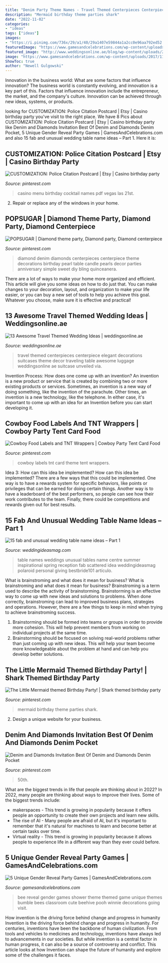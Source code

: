 ```yaml
---
title: "Denim Party Theme Names - Travel Themed Centerpieces Centerpiece Elegant Decorations Suitcases Theme Decor Traveling Table Awesome Luggage Weddingsonline Ae Suitcase Unveiled Via"
description: "Mermaid birthday theme parties shark"
date: "2022-11-02"
categories:
- "ideas"
tags: ["ideas"]
images:
- "https://i.pinimg.com/736x/29/a1/40/29a1407e59844a1a2cc0e96aa792ed52.jpg"
featuredImage: "https://www.gamesandcelebrations.com/wp-content/uploads/2017/11/Gender-Reveal-Party-Games-Ideas.jpg"
featured_image: "http://www.weddingsonline.ae/blog/wp-content/uploads/2015/11/travel-themed-wedding-vintage-suitcases.jpg"
image: "https://www.gamesandcelebrations.com/wp-content/uploads/2017/11/Gender-Reveal-Party-Games-Ideas.jpg"
ShowToc: true
author: "Newell Gulgowski"
---
```



Innovation in the business world: What are some factors that influence innovation?
The business world is constantly evolving, and innovation is a key part of this. Factors that influence innovation include the entrepreneur, the market, and the company's culture. Innovation can be achieved through new ideas, systems, or products.

	

		
looking for CUSTOMIZATION: Police Citation Postcard | Etsy | Casino birthday party you've visit to the right place. We have 8 Pics about CUSTOMIZATION: Police Citation Postcard | Etsy | Casino birthday party like Denim and Diamonds Invitation Best Of Denim and Diamonds Denim Pocket, 5 Unique Gender Reveal Party Games | GamesAndCelebrations.com and also 15 fab and unusual wedding table name ideas – Part 1. Here it is:
		
    
## CUSTOMIZATION: Police Citation Postcard | Etsy | Casino Birthday Party

<img loading=lazy src="https://i.pinimg.com/736x/19/3a/38/193a386e00549f1adbbfb47eef87fc9e.jpg" onerror="this.onerror=null;this.src='https://tse2.mm.bing.net/th?id=OIP.a6ru1hzA2YvVKXO98IWbCAHaHa&amp;pid=15.1';" alt="CUSTOMIZATION: Police Citation Postcard | Etsy | Casino birthday party">

_Source: pinterest.com_

>casino menu birthday cocktail names pdf vegas las 21st. 

	

2. Repair or replace any of the windows in your home.

    
## POPSUGAR | Diamond Theme Party, Diamond Party, Diamond Centerpiece

<img loading=lazy src="https://i.pinimg.com/736x/06/b8/ca/06b8ca665b262b4dc4e21760cc3ddb9d--diamond-decorations-diamond-centerpieces.jpg" onerror="this.onerror=null;this.src='https://tse3.mm.bing.net/th?id=OIP.XU4jlDZUblfMfE6aCRFmOAHaK8&amp;pid=15.1';" alt="POPSUGAR | Diamond theme party, Diamond party, Diamond centerpiece">

_Source: pinterest.com_

>diamond denim diamonds centerpieces centerpiece theme decorations birthday pearl table candle pearls decor parties anniversary simple sweet diy bling quinceanera. 

	

There are a lot of ways to make your home more organized and efficient. This article will give you some ideas on how to do just that. You can make changes to your decoration, layout, and organization to make your life easier, or you can buy a new set of tools to help you achieve this goal. Whatever you choose, make sure it is effective and practical!

    
## 13 Awesome Travel Themed Wedding Ideas | Weddingsonline.ae

<img loading=lazy src="http://www.weddingsonline.ae/blog/wp-content/uploads/2015/11/travel-themed-wedding-vintage-suitcases.jpg" onerror="this.onerror=null;this.src='https://tse3.mm.bing.net/th?id=OIP.-OyjhouVxx_ZJV9ipgNjTAHaK0&amp;pid=15.1';" alt="13 Awesome Travel Themed Wedding Ideas | weddingsonline.ae">

_Source: weddingsonline.ae_

>travel themed centerpieces centerpiece elegant decorations suitcases theme decor traveling table awesome luggage weddingsonline ae suitcase unveiled via. 

	

Invention Process: How does one come up with an invention?
An invention is a new product or service that is created by combining two or more existing products or services. Sometimes, an invention is a new way of doing something, like the invention of the parachute. Other times, an invention is a new technology, like the telephone. In either case, it's important to come up with an idea for an Invention before you can start developing it.

    
## Cowboy Food Labels And TNT Wrappers | Cowboy Party Tent Card Food

<img loading=lazy src="https://i.pinimg.com/736x/29/a1/40/29a1407e59844a1a2cc0e96aa792ed52.jpg" onerror="this.onerror=null;this.src='https://tse2.mm.bing.net/th?id=OIP.R4mrj6aYpFr5jHJA9PXFMgHaHa&amp;pid=15.1';" alt="Cowboy Food Labels and TNT Wrappers | Cowboy Party Tent Card Food">

_Source: pinterest.com_

>cowboy labels tnt card theme tent wrappers. 

	

Idea 3: How can this idea be implemented?
How can this idea be implemented? 
There are a few ways that this could be implemented. One way is to have a rewards system for specific behaviors, like points or privileges that can be earned for doing certain things. Another way is to have a leaderboard of the best performers, so people can see how their work contributes to the team. Finally, there could be competitions and rewards given out for best results.

    
## 15 Fab And Unusual Wedding Table Name Ideas – Part 1

<img loading=lazy src="http://www.weddingideasmag.com/wp-content/blogs.dir/1/files/wedding-table-ideas/wedding-table-ideas-12.jpg" onerror="this.onerror=null;this.src='https://tse3.mm.bing.net/th?id=OIP.uQfQkwL3rBm6D8fFEumWeAHaLI&amp;pid=15.1';" alt="15 fab and unusual wedding table name ideas – Part 1">

_Source: weddingideasmag.com_

>table names weddings unusual tables name centre summer inspirational spring reception fab scattered idea weddingideasmag polaroid personal giving bestbride101 artículo. 

	

What is brainstroming and what does it mean for business?
What is brainstroming and what does it mean for business?
Brainstroming is a term used to describe the activity of brainstorming. Brainstorming is an effective way to come up with new ideas and solutions to problems. When done correctly, brainstroming can lead to improved business plans, strategies and operations. However, there are a few things to keep in mind when trying to achieve brainstroming success.

1) Brainstorming should be formed into teams or groups in order to provide more cohesion. This will help prevent members from working on individual projects at the same time.
2) Brainstorming should be focused on solving real-world problems rather than just coming up with new ideas. This will help your team become more knowledgeable about the problem at hand and can help you develop better solutions.

    
## The Little Mermaid Themed Birthday Party! | Shark Themed Birthday Party

<img loading=lazy src="https://i.pinimg.com/736x/9c/ea/11/9cea119533083522792dea881fda5c0c--mermaid-party-food-mermaid-parties.jpg" onerror="this.onerror=null;this.src='https://tse1.mm.bing.net/th?id=OIP.8FnS9EeB05Ashu82LYjJugHaJ3&amp;pid=15.1';" alt="The Little Mermaid themed Birthday Party! | Shark themed birthday party">

_Source: pinterest.com_

>mermaid birthday theme parties shark. 

	

2. Design a unique website for your business.

    
## Denim And Diamonds Invitation Best Of Denim And Diamonds Denim Pocket

<img loading=lazy src="https://i.pinimg.com/736x/1f/de/fa/1fdefa30227ac3fccf30593b42b77ae2.jpg" onerror="this.onerror=null;this.src='https://tse1.mm.bing.net/th?id=OIP.XJXgA9PjkNgYIH-PMuKEzAHaEj&amp;pid=15.1';" alt="Denim and Diamonds Invitation Best Of Denim and Diamonds Denim Pocket">

_Source: pinterest.com_

>50th. 

	

What are the biggest trends in life that people are thinking about in 2022?
In 2022, many people are thinking about ways to improve their lives. Some of the biggest trends include: 
- makerspaces - This trend is growing in popularity because it offers people an opportunity to create their own projects and learn new skills. 
- The rise of AI - Many people are afraid of AI, but it's important to remember that it's natural for machines to learn and become better at certain tasks over time. 
- Virtual reality - This trend is growing in popularity because it allows people to experience life in a different way than they ever could before.

    
## 5 Unique Gender Reveal Party Games | GamesAndCelebrations.com

<img loading=lazy src="https://www.gamesandcelebrations.com/wp-content/uploads/2017/11/Gender-Reveal-Party-Games-Ideas.jpg" onerror="this.onerror=null;this.src='https://tse3.mm.bing.net/th?id=OIP.LeNYfrUjSlZmwjeVokEshQAAAA&amp;pid=15.1';" alt="5 Unique Gender Reveal Party Games | GamesAndCelebrations.com">

_Source: gamesandcelebrations.com_

>bee reveal gender games shower theme themed game unique themes bumble bees classroom cute beehive pooh winnie decorations going visit. 

	

How invention is the driving force behind change and progress in humanity
Invention is the driving force behind change and progress in humanity. For centuries, inventions have been the backbone of human civilization. From tools and vehicles to medicines and technology, inventions have always led to advancements in our societies. But while invention is a central factor in human progress, it can also be a source of controversy and conflict. This article looks at how Invention can shape the future of humanity and explore some of the challenges it faces.

